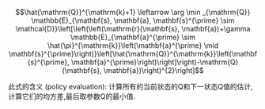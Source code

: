 $$\hat{\mathrm{Q}}^{\mathrm{k}+1} \leftarrow \arg \min _{\mathrm{Q}} \mathbb{E}_{\mathbf{s}, \mathbf{a}, \mathbf{s}^{\prime} \sim \mathcal{D}}\left[\left(\left(\mathrm{r}(\mathbf{s}, \mathbf{a})+\gamma \mathbb{E}_{\mathbf{a}^{\prime} \sim \hat{\pi}^{\mathrm{k}}\left(\mathbf{a}^{\prime} \mid \mathbf{s}^{\prime}\right)}\left[\hat{\mathrm{Q}}^{\mathrm{k}}\left(\mathbf{s}^{\prime}, \mathbf{a}^{\prime}\right)\right]\right)-\mathrm{Q}(\mathbf{s}, \mathbf{a})\right)^{2}\right]$$

此式的含义 (policy evaluation): 计算所有的当前状态的Q和下一状态Q值的估计,计算它们的均方差,最后取参数Q的最小值.